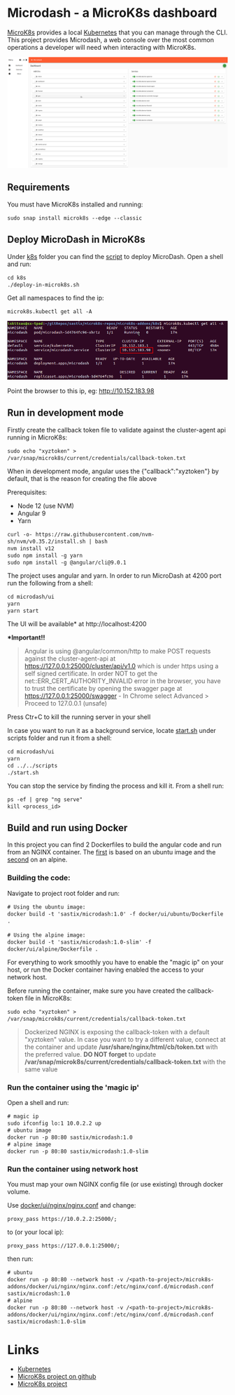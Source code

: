 # Microdash - a MicroK8s dashboard 

[MicroK8s](https://kubernetes.io/) provides a local [Kubernetes](https://kubernetes.io/) that you can manage through the CLI. This project provides Microdash, a web console over the most common operations a developer will need when interacting with MicroK8s.

![Screenshot](images/screenshot.png)

## Requirements

You must have MicroK8s installed and running:
```
sudo snap install microk8s --edge --classic
```
## Deploy MicroDash in MicroK8s 

Under [k8s](k8s) folder you can find the [script](k8s/deploy-in-microk8s.sh) to deploy MicroDash. Open a shell and run:
```
cd k8s
./deploy-in-microk8s.sh
```

Get all namespaces to find the ip:
```
microk8s.kubectl get all -A
```
![Screenshot](images/microdash-ip.png)

Point the browser to this ip, eg:
http://10.152.183.98

## Run in development mode

Firstly create the callback token file to validate against the cluster-agent api running in MicroK8s:
```
sudo echo "xyztoken" >  /var/snap/microk8s/current/credentials/callback-token.txt
```
When in development mode, angular uses the {"callback":"xyztoken"} by default, that is the reason for creating the file above

Prerequisites:
- Node 12 (use NVM)
- Angular 9
- Yarn
```
curl -o- https://raw.githubusercontent.com/nvm-sh/nvm/v0.35.2/install.sh | bash
nvm install v12
sudo npm install -g yarn
sudo npm install -g @angular/cli@9.0.1
```

The project uses angular and yarn. In order to run MicroDash at 4200 port run the following from a shell:
```
cd microdash/ui
yarn
yarn start
```

The UI will be available* at http://localhost:4200

**\*Important!!** 
>Angular is using @angular/common/http to make POST requests against the cluster-agent-api at https://127.0.0.1:25000/cluster/api/v1.0 which is under https using a self signed certificate. In order NOT to get the net::ERR_CERT_AUTHORITY_INVALID error in the browser, you have to trust the certificate by opening the swagger page at https://127.0.0.1:25000/swagger  - In Chrome select Advanced > Proceed to 127.0.0.1 (unsafe)

Press Ctr+C to kill the running server in your shell

In case you want to run it as a background service, locate [start.sh](scripts/start.sh) under scripts folder and run it from a shell:
```
cd microdash/ui
yarn
cd ../../scripts
./start.sh
```
You can stop the service by finding the process and kill it. From a shell run:
```
ps -ef | grep "ng serve"
kill <process_id>
```

## Build and run using Docker
In this project you can find 2 Dockerfiles to build the angular code and run from an NGINX container. The [first](docker/ui/ubuntu/Dockerfile) is based on an ubuntu image and the [second](docker/ui/alpine/Dockerfile) on an alpine.

### Building the code:
Navigate to project root folder and run:
```
# Using the ubuntu image:
docker build -t 'sastix/microdash:1.0' -f docker/ui/ubuntu/Dockerfile .

# Using the alpine image:
docker build -t 'sastix/microdash:1.0-slim' -f docker/ui/alpine/Dockerfile .
```
For everything to work smoothly you have to enable the "magic ip" on your host, or run the Docker container having enabled the access to your network host. 

Before running the container, make sure you have created the callback-token file in MicroK8s:
```
sudo echo "xyztoken" >  /var/snap/microk8s/current/credentials/callback-token.txt
```
>Dockerized NGINX is exposing the callback-token with a default "xyztoken" value. In case you want to try a different value, connect at the container and update **/usr/share/nginx/html/cb/token.txt** with the preferred value. **DO NOT forget** to update **/var/snap/microk8s/current/credentials/callback-token.txt** with the same value 

### Run the container using the 'magic ip'
Open a shell and run:
```
# magic ip
sudo ifconfig lo:1 10.0.2.2 up
# ubuntu image
docker run -p 80:80 sastix/microdash:1.0
# alpine image
docker run -p 80:80 sastix/microdash:1.0-slim
```

### Run the container using network host

You must map your own NGINX config file (or use existing) through docker volume. 

Use  [docker/ui/nginx/nginx.conf](docker/ui/nginx/nginx.conf) and change:
```
proxy_pass https://10.0.2.2:25000/;
```
to (or your local ip):
```
proxy_pass https://127.0.0.1:25000/;
```
then run:
```
# ubuntu
docker run -p 80:80 --network host -v /<path-to-project>/microk8s-addons/docker/ui/nginx/nginx.conf:/etc/nginx/conf.d/microdash.conf sastix/microdash:1.0
# alpine
docker run -p 80:80 --network host -v /<path-to-project>/microk8s-addons/docker/ui/nginx/nginx.conf:/etc/nginx/conf.d/microdash.conf sastix/microdash:1.0-slim
```


# Links
 - [Kubernetes](https://kubernetes.io/)
 - [MicroK8s project on github](https://github.com/ubuntu/microk8s)
 - [MicroK8s project](https://microk8s.io)

